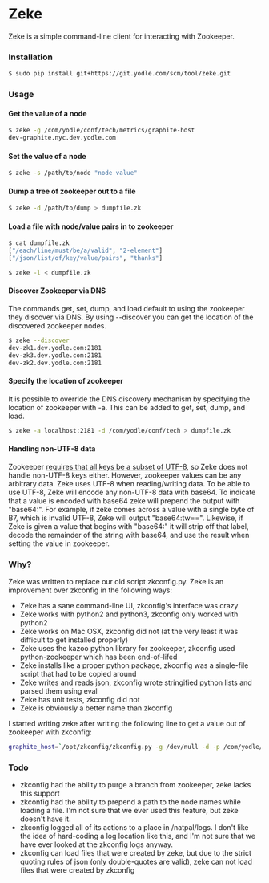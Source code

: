 # Zeke

Zeke is a simple command-line client for interacting with Zookeeper.

### Installation
```sh
$ sudo pip install git+https://git.yodle.com/scm/tool/zeke.git 
```

### Usage
#### Get the value of a node
```sh
$ zeke -g /com/yodle/conf/tech/metrics/graphite-host
dev-graphite.nyc.dev.yodle.com
```

#### Set the value of a node
```sh
$ zeke -s /path/to/node "node value"
```

#### Dump a tree of zookeeper out to a file
```sh
$ zeke -d /path/to/dump > dumpfile.zk
```

#### Load a file with node/value pairs in to zookeeper
```sh
$ cat dumpfile.zk
["/each/line/must/be/a/valid", "2-element"]
["/json/list/of/key/value/pairs", "thanks"]

$ zeke -l < dumpfile.zk
```

#### Discover Zookeeper via DNS
The commands get, set, dump, and load default to using the zookeeper they discover via DNS.  By using --discover you can get the location of the discovered zookeeper nodes.

```sh
$ zeke --discover
dev-zk1.dev.yodle.com:2181
dev-zk3.dev.yodle.com:2181
dev-zk2.dev.yodle.com:2181
```

#### Specify the location of zookeeper
It is possible to override the DNS discovery mechanism by specifying the location of zookeeper with -a.  This can be added to get, set, dump, and load.

```sh
$ zeke -a localhost:2181 -d /com/yodle/conf/tech > dumpfile.zk
```

#### Handling non-UTF-8 data
Zookeeper [requires that all keys be a subset of UTF-8](https://zookeeper.apache.org/doc/trunk/zookeeperProgrammers.html#ch_zkDataModel),
so Zeke does not handle non-UTF-8 keys either.  However, zookeeper values can be any arbitrary data.  Zeke uses UTF-8
when reading/writing data.  To be able to use UTF-8, Zeke will encode any non-UTF-8 data with base64.  To indicate that
a value is encoded with base64 zeke will prepend the output with "base64:".  For example, if zeke comes across a value
with a single byte of B7, which is invalid UTF-8, Zeke will output "base64:tw==".  Likewise, if Zeke is given a value
that begins with "base64:" it will strip off that label, decode the remainder of the string with base64, and use the
result when setting the value in zookeeper.


### Why?
Zeke was written to replace our old script zkconfig.py.  Zeke is an improvement over zkconfig in the following ways:

- Zeke has a sane command-line UI, zkconfig's interface was crazy
- Zeke works with python2 and python3, zkconfig only worked with python2
- Zeke works on Mac OSX, zkconfig did not (at the very least it was difficult to get installed properly)
- Zeke uses the kazoo python library for zookeeper, zkconfig used python-zookeeper which has been end-of-lifed
- Zeke installs like a proper python package, zkconfig was a single-file script that had to be copied around
- Zeke writes and reads json, zkconfig wrote stringified python lists and parsed them using eval
- Zeke has unit tests, zkconfig did not
- Zeke is obviously a better name than zkconfig

I started writing zeke after writing the following line to get a value out of zookeeper with zkconfig:

```sh
graphite_host=`/opt/zkconfig/zkconfig.py -g /dev/null -d -p /com/yodle/conf/tech/metrics/graphite-host 2> /dev/null | grep graphite-host | grep -v -e server-specific -e '#' | sed -e "s/.*graphite-host', '//" -e "s/'.*//"`
```

### Todo

- zkconfig had the ability to purge a branch from zookeeper, zeke lacks this support
- zkconfig had the ability to prepend a path to the node names while loading a file.  I'm not sure that we ever used this feature, but zeke doesn't have it.
- zkconfig logged all of its actions to a place in /natpal/logs.  I don't like the idea of hard-coding a log location like this, and I'm not sure that we have ever looked at the zkconfig logs anyway.
- zkconfig can load files that were created by zeke, but due to the strict quoting rules of json (only double-quotes are valid), zeke can not load files that were created by zkconfig
